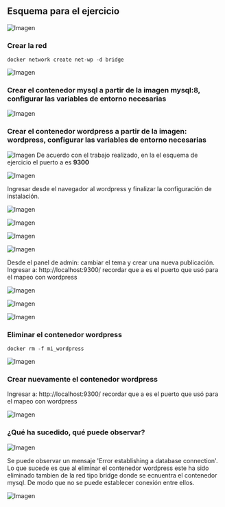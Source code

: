 ## Esquema para el ejercicio
![Imagen](imagenes/esquema-ejercicio5.PNG)

### Crear la red
```
docker network create net-wp -d bridge
```
![Imagen](imagenes/100.png)

### Crear el contenedor mysql a partir de la imagen mysql:8, configurar las variables de entorno necesarias
![Imagen](imagenes/50.png)

### Crear el contenedor wordpress a partir de la imagen: wordpress, configurar las variables de entorno necesarias
![Imagen](imagenes/52.png)
De acuerdo con el trabajo realizado, en la el esquema de ejercicio el puerto a es **9300**

![Imagen](imagenes/53.png)

Ingresar desde el navegador al wordpress y finalizar la configuración de instalación.

![Imagen](imagenes/54.png)

![Imagen](imagenes/55.png)

![Imagen](imagenes/56.png)

![Imagen](imagenes/57.png)

Desde el panel de admin: cambiar el tema y crear una nueva publicación. Ingresar a: http://localhost:9300/ recordar que a es el puerto que usó para el mapeo con wordpress

![Imagen](imagenes/58.png)

![Imagen](imagenes/59.png)

![Imagen](imagenes/60.png)

### Eliminar el contenedor wordpress
```
docker rm -f mi_wordpress
```
![Imagen](imagenes/61.png)

### Crear nuevamente el contenedor wordpress
Ingresar a: http://localhost:9300/ recordar que a es el puerto que usó para el mapeo con wordpress

![Imagen](imagenes/63.png)

### ¿Qué ha sucedido, qué puede observar?

![Imagen](imagenes/62.png)

Se puede observar un mensaje 'Error establishing a database connection'. Lo que sucede es que al eliminar el contenedor wordpress este ha sido eliminado tambien de la red tipo bridge donde se ecnuentra el contenedor mysql. De modo que no se puede establecer conexión entre ellos.

![Imagen](imagenes/101.png)

